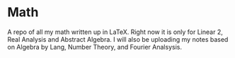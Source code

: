 # Math
A repo of all my math written up in LaTeX. Right now it is only for Linear 2, Real Analysis and Abstract Algebra.
I will also be uploading my notes based on Algebra by Lang, Number Theory, and Fourier Analsysis. 
